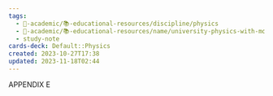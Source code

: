 ```yaml
---
tags:
  - 🔴-academic/📚-educational-resources/discipline/physics
  - 🔴-academic/📚-educational-resources/name/university-physics-with-modern-physics-15th-edition-2019
  - study-note
cards-deck: Default::Physics
created: 2023-10-27T17:38
updated: 2023-11-18T02:44
---
```



APPENDIX E



